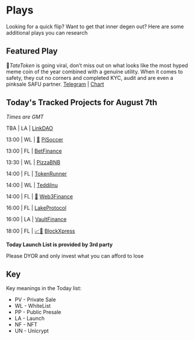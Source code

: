
# Plays

Looking for a quick flip? Want to get that inner degen out? Here are some additional plays you can research

## Featured Play

🍚*TateToken* is going viral, don’t miss out on what looks like the most hyped meme coin of the year combined with a genuine utility.
When it comes to safety, they cut no corners and completed KYC, audit and are even a pinksale SAFU partner.
[Telegram](https://t.me/TateTokenBSC) | [Chart](https://app.nexuscrypto.com/token/bsc/0x8f1d278c438242653ee0bdd9dbd5a7f29cd046bf)

## Today's Tracked Projects for August 7th
_Times are GMT_

TBA  | LA |  [LinkDAO](https://t.me/linkdao_network)

13:00 | WL | [📲](https://www.pinksale.finance/launchpad/0x84881EB69981841273E3E25023254C465C5c0Ce5?chain=BSC) [PiSoccer](https://t.me/PiSoccerGlobal)

13:00 | FL |  [BetFinance](https://t.me/BetFinanceB2E)

13:30 | WL |  [PizzaBNB](https://t.me/pizzabnbportal_1)

14:00 | FL |  [TokenRunner](http://t.me/tokenrunner)

14:00 | WL |  [TeddiInu](https://t.me/TeddinuOfficial)

14:00 | FL | [📲](https://www.pinksale.finance/launchpad/0x97b6f84f8dc2f186a5876839b6c60aD1fB5C77F4?chain=BSC) [Web3Finance](https://t.me/WEB3FinanceWorld)

16:00 | FL |  [LakeProtocol](https://t.me/lakeprotocol)

16:00 | LA |  [VaultFinance](https://t.me/TheVaultFinance)

18:00 | FL | [📈](https://app.nexuscrypto.com/token/bsc/0x2a6788bf2354ebc4940656d4721afa0ad0f25f6b)[📲](https://www.pinksale.finance/launchpad/0x0A6DE58ADEAD492c5C9E383cFbc53BF507bb7c37?chain=BSC) [BlockXpress](https://t.me/BlockXpress)


**Today Launch List is provided by 3rd party**

Please DYOR and only invest what you can afford to lose

## Key
Key meanings in the Today list:

- PV - Private Sale
- WL - WhiteList
- PP - Public Presale
- LA - Launch
- NF - NFT
- UN - Unicrypt